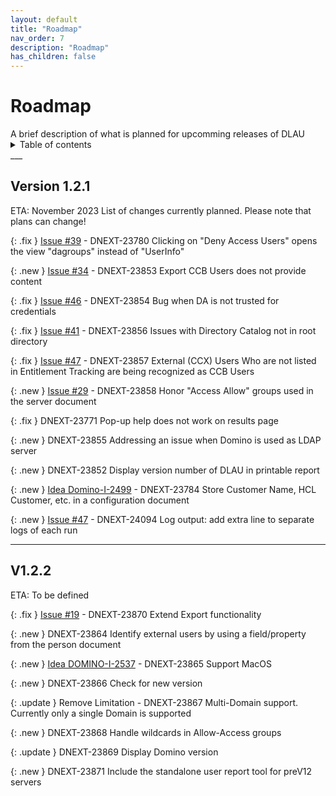```yaml
---
layout: default
title: "Roadmap"
nav_order: 7
description: "Roadmap"
has_children: false
---
```


<h1>Roadmap</h1>
A brief description of what is planned for upcomming releases of DLAU

<details close markdown="block">
  <summary>
    Table of contents
  </summary>
  {: .text-delta }
1. TOC
{:toc}
</details>
___

## Version 1.2.1
ETA: November 2023
List of changes currently planned. Please note that plans can change!

{: .fix }
[Issue #39](https://github.com/HCL-TECH-SOFTWARE/domino-license-analysis-utility-DLAU/issues/39) - DNEXT-23780 Clicking on "Deny Access Users" opens the view "dagroups" instead of "UserInfo"

{: .new }
[Issue #34](https://github.com/HCL-TECH-SOFTWARE/domino-license-analysis-utility-DLAU/issues/34) - DNEXT-23853 Export CCB Users does not provide content

{: .fix }
[Issue #46](https://github.com/HCL-TECH-SOFTWARE/domino-license-analysis-utility-DLAU/issues/46) - DNEXT-23854 Bug when DA is not trusted for credentials	

{: .fix }
[Issue #41](https://github.com/HCL-TECH-SOFTWARE/domino-license-analysis-utility-DLAU/issues/41) - DNEXT-23856 Issues with Directory Catalog not in root directory

{: .fix }
[Issue #47](https://github.com/HCL-TECH-SOFTWARE/domino-license-analysis-utility-DLAU/issues/47) - DNEXT-23857 External (CCX) Users Who are not listed in Entitlement Tracking are being recognized as CCB Users

{: .new }
[Issue #29](https://github.com/HCL-TECH-SOFTWARE/domino-license-analysis-utility-DLAU/issues/29) - DNEXT-23858 Honor "Access Allow" groups used in the server document	

{: .fix }
DNEXT-23771	Pop-up help does not work on results page

{: .new }
DNEXT-23855	Addressing an issue when Domino is used as LDAP server

{: .new }
DNEXT-23852	Display version number of DLAU in printable report 	

{: .new }
[Idea Domino-I-2499](https://domino-ideas.hcltechsw.com/ideas/DOMINO-I-2499) - DNEXT-23784 Store Customer Name, HCL Customer, etc. in a configuration document

{: .new }
[Issue #47](https://github.com/HCL-TECH-SOFTWARE/domino-license-analysis-utility-DLAU/issues/54) - DNEXT-24094 Log output: add extra line to separate logs of each run

___
## V1.2.2

ETA: To be defined

{: .fix }
[Issue #19](https://github.com/HCL-TECH-SOFTWARE/domino-license-analysis-utility-DLAU/issues/19) - DNEXT-23870 Extend Export functionality	

{: .new }
DNEXT-23864	Identify external users by using a field/property from the person document 

{: .new }
[Idea DOMINO-I-2537](https://hcl-software.aha.io/ideas/ideas/DOMINO-I-2537) - DNEXT-23865 Support MacOS

{: .new }
DNEXT-23866	Check for new version

{: .update }
Remove Limitation - DNEXT-23867 Multi-Domain support. Currently only a single Domain is supported	

{: .new }
DNEXT-23868	Handle wildcards in Allow-Access groups

{: .update }
DNEXT-23869	Display Domino version

{: .new }
DNEXT-23871 Include the standalone user report tool for preV12 servers
